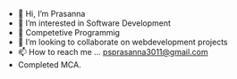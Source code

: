 - 👋 Hi, I’m Prasanna 
- 👀 I’m interested in Software Development
- 🌱 Competetive Programmig
- 💞️ I’m looking to collaborate on webdevelopment projects
- 📫 How to reach me ... psprasanna3011@gmail.com
- Completed MCA.

<!---
psprasanna/psprasanna is a ✨ special ✨ repository because its `README.md` (this file) appears on your GitHub profile.
You can click the Preview link to take a look at your changes.
--->
